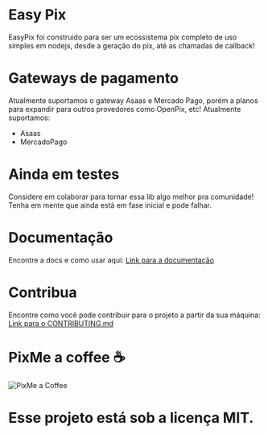 # Easy Pix
EasyPix foi construido para ser um ecossistema pix completo de uso simples em nodejs, desde a geração do pix, até as chamadas de callback!

# Gateways de pagamento
Atualmente suportamos o gateway Asaas e Mercado Pago, porém a planos para expandir para outros provedores como OpenPix, etc!
Atualmente suportamos:
- Asaas
- MercadoPago

# Ainda em testes
Considere em colaborar para tornar essa lib algo melhor pra comunidade! Tenha em mente que ainda está em fase inicial e pode falhar.

# Documentação
Encontre a docs e como usar aqui: [Link para a documentação](DOCS.md)

# Contribua
Encontre como você pode contribuir para o projeto a partir da sua máquina: [Link para o CONTRIBUTING.md](CONTRIBUTING.md)

# PixMe a coffee ☕
![PixMe a Coffee](https://pixmeacoffee.vercel.app/_next/image?url=https%3A%2F%2Fapi.qrserver.com%2Fv1%2Fcreate-qr-code%2F%3Fsize%3D206x206%26data%3D00020126360014BR.GOV.BCB.PIX0114%2B55329848279105204000053039865802BR5922Ytalo%20da%20Silva%20Batalha6003Uba62070503***63049B02&w=256&q=75 "PixMe a coffee")

# Esse projeto está sob a licença MIT.